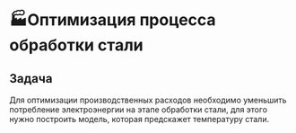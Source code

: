 # 🏭Оптимизация процесса обработки стали

## Задача
Для оптимизации производственных расходов необходимо уменьшить потребление электроэнергии на этапе обработки стали, для этого нужно построить модель, которая предскажет температуру стали.

